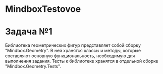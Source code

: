 # MindboxTestovoe

# Задача №1
Библиотека геометрических фигур представляет собой сборку "Mindbox.Geometry". В ней хранятся классы и методы, которые составляют основную функциональность, необходимую для выполнения задания.
Тесты к библиотеке хранятся в отдельной сборке "Mindbox.Geometry.Tests".
